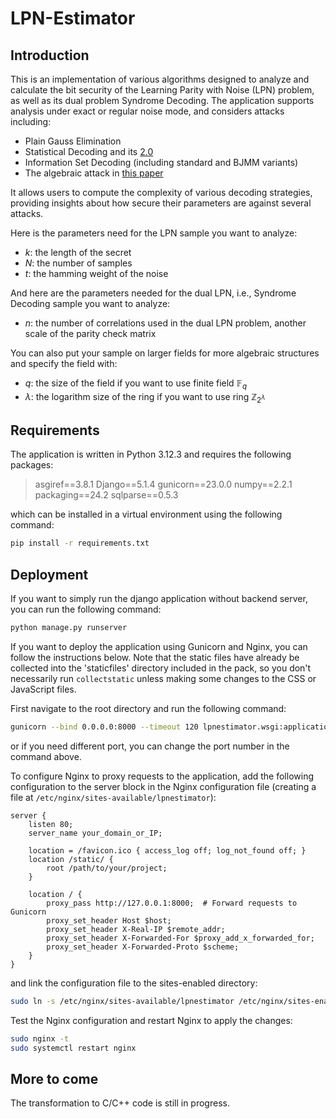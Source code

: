 # LPN-Estimator

## Introduction

This is an implementation of various algorithms designed to analyze and calculate the bit security of the Learning Parity with Noise (LPN) problem, as well as its dual problem Syndrome Decoding. The application supports analysis under exact or regular noise mode, and considers attacks including:

- Plain Gauss Elimination    
- Statistical Decoding and its [2.0](https://eprint.iacr.org/2022/1000.pdf)
- Information Set Decoding (including standard and BJMM variants)
- The algebraic attack in [this paper](https://eprint.iacr.org/2023/176)

It allows users to compute the complexity of various decoding strategies, providing insights about how secure their parameters are against several attacks.

Here is the parameters need for the LPN sample you want to analyze:

- $k$: the length of the secret
- $N$: the number of samples
- $t$: the hamming weight of the noise

And here are the parameters needed for the dual LPN, i.e., Syndrome Decoding sample you want to analyze:

- $n$: the number of correlations used in the dual LPN problem, another scale of the parity check matrix

You can also put your sample on larger fields for more algebraic structures and specify the field with:

- $q$: the size of the field if you want to use finite field $\mathbb{F}_q$
- $\lambda$: the logarithm size of the ring if you want to use ring $\mathbb Z_{2^\lambda}$

## Requirements

The application is written in Python 3.12.3 and requires the following packages:

>asgiref==3.8.1
>Django==5.1.4
>gunicorn==23.0.0
>numpy==2.2.1
>packaging==24.2
>sqlparse==0.5.3

which can be installed in a virtual environment using the following command:

```bash
pip install -r requirements.txt
```

## Deployment

If you want to simply run the django application without backend server, you can run the following command:

```bash
python manage.py runserver
```

If you want to deploy the application using Gunicorn and Nginx, you can follow the instructions below. Note that the static files have already be collected into the 'staticfiles' directory included in the pack, so you don't necessarily run `collectstatic` unless making some changes to the CSS or JavaScript files.

First navigate to the root directory and run the following command:

```bash
gunicorn --bind 0.0.0.0:8000 --timeout 120 lpnestimator.wsgi:application
```

or if you need different port, you can change the port number in the command above.

To configure Nginx to proxy requests to the application, add the following configuration to the server block in the Nginx configuration file (creating a file at `/etc/nginx/sites-available/lpnestimator`):

```nginx
server {
    listen 80;
    server_name your_domain_or_IP;

    location = /favicon.ico { access_log off; log_not_found off; }
    location /static/ {
        root /path/to/your/project;
    }

    location / {
        proxy_pass http://127.0.0.1:8000;  # Forward requests to Gunicorn
        proxy_set_header Host $host;
        proxy_set_header X-Real-IP $remote_addr;
        proxy_set_header X-Forwarded-For $proxy_add_x_forwarded_for;
        proxy_set_header X-Forwarded-Proto $scheme;
    }
}

```

and link the configuration file to the sites-enabled directory:

```bash
sudo ln -s /etc/nginx/sites-available/lpnestimator /etc/nginx/sites-enabled/
```

Test the Nginx configuration and
 restart Nginx to apply the changes:

```bash
sudo nginx -t
sudo systemctl restart nginx
```

## More to come
The transformation to C/C++ code is still in progress.